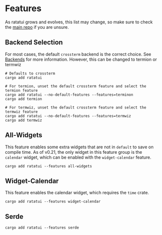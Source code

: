 # Features

As ratatui grows and evolves, this list may change, so make sure to check the
[main repo](https://github.com/ratatui-org/ratatui) if you are unsure.

## Backend Selection

For most cases, the default `crossterm` backend is the correct choice. See
[Backends](../concepts/backends) for more information. However, this can be changed to termion or termwiz

```shell
# Defaults to crossterm
cargo add ratatui

# For termion, unset the default crossterm feature and select the termion feature
cargo add ratatui --no-default-features --features=terminon
cargo add termion

# For termwiz, unset the default crossterm feature and select the termwiz feature
cargo add ratatui --no-default-features --features=termwiz
cargo add termwiz
```

## All-Widgets

This feature enables some extra widgets that are not in `default` to save on compile time. As of
v0.21, the only widget in this feature group is the `calendar` widget, which can be enabled with the
`widget-calendar` feature.

```shell
cargo add ratatui --features all-widgets
```

## Widget-Calendar

This feature enables the calendar widget, which requires the `time` crate.

```shell
cargo add ratatui --features widget-calendar
```

## Serde

```shell
cargo add ratatui --features serde
```
